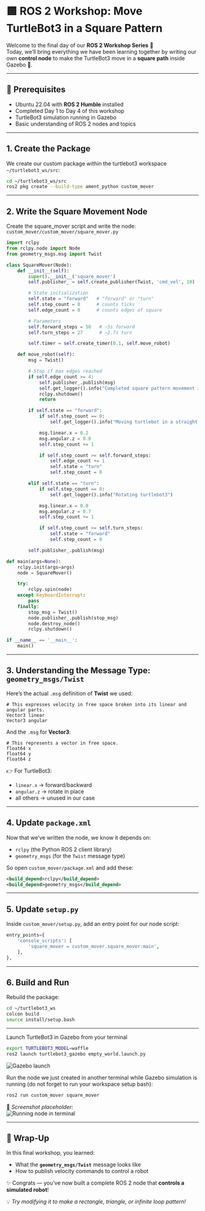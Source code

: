 # 🟦 ROS 2 Workshop: Move TurtleBot3 in a Square Pattern

Welcome to the final day of our **ROS 2 Workshop Series** 🎉  
Today, we’ll bring everything we have been learning together by writing our own **control node** to make the TurtleBot3 move in a **square path** inside Gazebo 🚀.

---

## 📌 Prerequisites

- Ubuntu 22.04 with **ROS 2 Humble** installed
- Completed Day 1 to Day 4 of this workshop
- TurtleBot3 simulation running in Gazebo
- Basic understanding of ROS 2 nodes and topics

---

## 1. Create the Package

We create our custom package within the turtlebot3 workspace `~/turtlebot3_ws/src`:

```bash
cd ~/turtlebot3_ws/src
ros2 pkg create --build-type ament_python custom_mover
```

---

## 2. Write the Square Movement Node

Create the square_mover script and write the node:  
`custom_mover/custom_mover/square_mover.py`

```python
import rclpy
from rclpy.node import Node
from geometry_msgs.msg import Twist

class SquareMover(Node):
    def __init__(self):
        super().__init__('square_mover')
        self.publisher_ = self.create_publisher(Twist, 'cmd_vel', 10)

        # State initialization
        self.state = "forward"   # "forward" or "turn"
        self.step_count = 0      # counts ticks
        self.edge_count = 0      # counts edges of square

        # Parameters
        self.forward_steps = 50   # ~5s forward
        self.turn_steps = 27      # ~2.7s turn

        self.timer = self.create_timer(0.1, self.move_robot)

    def move_robot(self):
        msg = Twist()

        # Stop if max edges reached
        if self.edge_count >= 4:
            self.publisher_.publish(msg)
            self.get_logger().info("Completed square pattern movement ✅")
            rclpy.shutdown()
            return

        if self.state == "forward":
            if self.step_count == 0:
                self.get_logger().info("Moving turtlebot in a straight line")

            msg.linear.x = 0.2
            msg.angular.z = 0.0
            self.step_count += 1

            if self.step_count >= self.forward_steps:
                self.edge_count += 1
                self.state = "turn"
                self.step_count = 0

        elif self.state == "turn":
            if self.step_count == 0:
                self.get_logger().info("Rotating turtlebot3")

            msg.linear.x = 0.0
            msg.angular.z = 0.7
            self.step_count += 1

            if self.step_count >= self.turn_steps:
                self.state = "forward"
                self.step_count = 0

        self.publisher_.publish(msg)

def main(args=None):
    rclpy.init(args=args)
    node = SquareMover()

    try:
        rclpy.spin(node)
    except KeyboardInterrupt:
        pass
    finally:
        stop_msg = Twist()
        node.publisher_.publish(stop_msg)
        node.destroy_node()
        rclpy.shutdown()

if __name__ == '__main__':
    main()
```

---

## 3. Understanding the Message Type: `geometry_msgs/Twist`

Here’s the actual `.msg` definition of **Twist** we used:

```msg
# This expresses velocity in free space broken into its linear and angular parts.
Vector3 linear
Vector3 angular
```

And the `.msg` for **Vector3**:

```msg
# This represents a vector in free space.
float64 x
float64 y
float64 z
```

👉 For TurtleBot3:

- `linear.x` → forward/backward
- `angular.z` → rotate in place
- all others → unused in our case

---

## 4. Update `package.xml`

Now that we’ve written the node, we know it depends on:

- `rclpy` (the Python ROS 2 client library)
- `geometry_msgs` (for the `Twist` message type)

So open `custom_mover/package.xml` and add these:

```xml
<build_depend>rclpy</build_depend>
<build_depend>geometry_msgs</build_depend>
```

---

## 5. Update `setup.py`

Inside `custom_mover/setup.py`, add an entry point for our node script:

```python
entry_points={
    'console_scripts': [
        'square_mover = custom_mover.square_mover:main',
    ],
},
```

---

## 6. Build and Run

Rebuild the package:

```bash
cd ~/turtlebot3_ws
colcon build
source install/setup.bash
```

---

Launch TurtleBot3 in Gazebo from your terminal

```bash
export TURTLEBOT3_MODEL=waffle
ros2 launch turtlebot3_gazebo empty_world.launch.py
```

![Gazebo launch](images/2.png)

Run the node we just created in another terminal while Gazebo simulation is running (do not forget to run your workspace setup bash):

```bash
ros2 run custom_mover square_mover
```

📸 _Screenshot placeholder:_  
![Running node in terminal](images/1.png)

---

## 🎯 Wrap-Up

In this final workshop, you learned:

- What the **`geometry_msgs/Twist`** message looks like
- How to publish velocity commands to control a robot

✨ Congrats — you’ve now built a complete ROS 2 node that **controls a simulated robot**!

💡 _Try modifying it to make a rectangle, triangle, or infinite loop pattern!_
